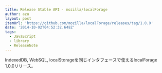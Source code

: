```yaml
---
title: Release Stable API · mozilla/localForage
author: azu
layout: post
itemUrl: 'https://github.com/mozilla/localForage/releases/tag/1.0.0'
date: '2014-10-02T04:52:32.648Z'
tags:
  - JavaScript
  - library
  - ReleaseNote
---
```

IndexedDB, WebSQL, localStorageを同じインタフェースで使えるlocalForage 1.0.0リリース。

